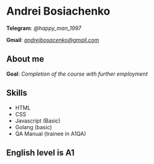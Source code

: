 # Andrei Bosiachenko
**Telegram**: *@happy_man_1997*

**Gmail**: *andrejbosacenko@gmail.com*

## About me
**Goal**: *Completion of the course with further employment*


## Skills
* HTML
* CSS
* Javascript (Basic)
* Golang (basic)
* QA Manual (trainee in A1QA)


## English level is **A1**